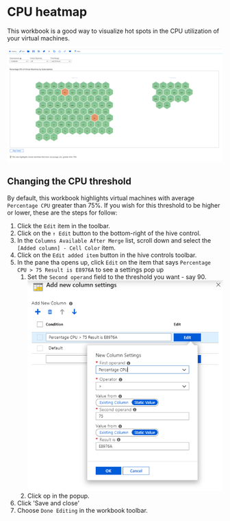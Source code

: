 # CPU heatmap

This workbook is a good way to visualize hot spots in the CPU utilization of your virtual machines.

![Image a CPU heatmap](cpu-heatmap.png)

## Changing the CPU threshold
By default, this workbook highlights virtual machines with average `Percentage CPU` greater than 75%. If you wish for this threshold to be higher or lower, these are the steps for follow:

1. Click the `Edit` item in the toolbar.
2. Click on the `↑ Edit` button to the bottom-right of the hive control.
3. In the `Columns Available After Merge` list, scroll down and select the `[Added column] - Cell Color` item.
4. Click on the `Edit added item` button in the hive controls toolbar.
5. In the pane tha opens up, click `Edit` on the item that says `Percentage CPU > 75 Result is E8976A` to see a settings pop up
    1. Set the `Second operand` field to the threshold you want - say 90.
        ![Image a CPU heatmap](cpu-heatmap-column-settings.png)
    2. Click op in the popup.
6. Click 'Save and close'
7. Choose `Done Editing` in the workbook toolbar.
